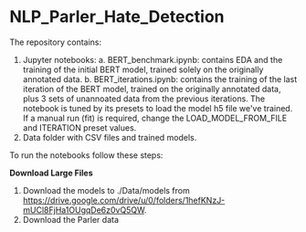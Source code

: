 # NLP_Parler_Hate_Detection

The repository contains:
1. Jupyter notebooks:
    a.  BERT_benchmark.ipynb:    contains EDA and the training of the initial BERT model, trained solely on the originally annotated data.
    b.  BERT_iterations.ipynb:   contains the training of the last iteration of the BERT model, trained on the originally annotated data, plus 3 sets of unannoated data                                  from the previous iterations. The notebook is tuned by its presets to load the model h5 file we've trained. If a manual run (fit) is                                      required, change the LOAD_MODEL_FROM_FILE and ITERATION preset values.
3. Data folder with CSV files and trained models.


To run the notebooks follow these steps:

__Download Large Files__
1. Download the models to ./Data/models from https://drive.google.com/drive/u/0/folders/1hefKNzJ-mUCl8FjHa1OUgqDe6z0vQ5QW.
2. Download the Parler data
